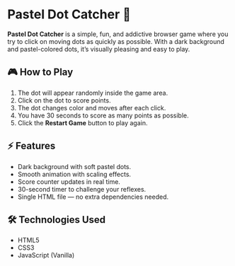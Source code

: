 # Pastel Dot Catcher 🎯

**Pastel Dot Catcher** is a simple, fun, and addictive browser game where you try to click on moving dots as quickly as possible. With a dark background and pastel-colored dots, it’s visually pleasing and easy to play.  

## 🎮 How to Play
1. The dot will appear randomly inside the game area.
2. Click on the dot to score points.
3. The dot changes color and moves after each click.
4. You have 30 seconds to score as many points as possible.
5. Click the **Restart Game** button to play again.


## ⚡ Features
- Dark background with soft pastel dots.
- Smooth animation with scaling effects.
- Score counter updates in real time.
- 30-second timer to challenge your reflexes.
- Single HTML file — no extra dependencies needed.



## 🛠️ Technologies Used
- HTML5
- CSS3
- JavaScript (Vanilla)


